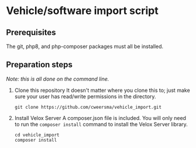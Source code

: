 # Vehicle/software import script

## Prerequisites
The git, php8, and php-composer packages must all be installed.

## Preparation steps

  *Note: this is all done on the command line.*
  
1. Clone this repository
   It doesn't matter where you clone this to; just make sure your user has read/write permissions in the directory.
   ```console
   git clone https://github.com/cweersma/vehicle_import.git
   ```
2. Install Velox Server
   A composer.json file is included. You will only need to run the `composer install` command to install the Velox Server library.
   ```console
   cd vehicle_import
   composer install
   ```
   
